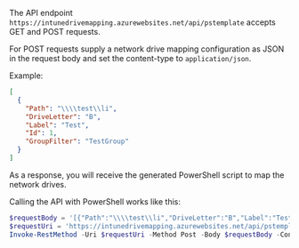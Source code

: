 The API endpoint `https://intunedrivemapping.azurewebsites.net/api/pstemplate` accepts GET and POST requests.

For POST requests supply a network drive mapping configuration as JSON in the request body and set the content-type to `application/json`.

Example:

```json
[
  {
    "Path": "\\\\test\\li",
    "DriveLetter": "B",
    "Label": "Test",
    "Id": 1,
    "GroupFilter": "TestGroup"
  }
]
```

As a response, you will receive the generated PowerShell script to map the network drives.

Calling the API with PowerShell works like this:

```powershell
$requestBody = '[{"Path":"\\\\test\\li","DriveLetter":"B","Label":"Test","Id":1,"GroupFilter":"TestGroup"}]'
$requestUri = 'https://intunedrivemapping.azurewebsites.net/api/pstemplate'
Invoke-RestMethod -Uri $requestUri -Method Post -Body $requestBody -ContentType "application/json"
```